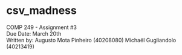 # csv_madness
COMP 249 - Assignment #3 \
Due Date: March 20th \
Written by: Augusto Mota Pinheiro (40208080) Michaël Gugliandolo (40213419)
